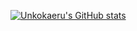 [![Unkokaeru's GitHub stats](https://github-readme-stats.vercel.app/api?username=unkokaeru&theme=transparent)](https://github.com/anuraghazra/github-readme-stats)

<!--START:guestbook-->

<!--END:guestbook-->
